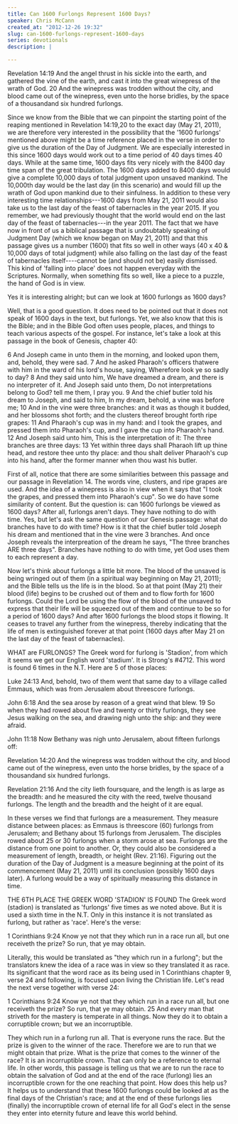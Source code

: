 ```yaml
---
title: Can 1600 Furlongs Represent 1600 Days?
speaker: Chris McCann
created_at: "2012-12-26 19:32"
slug: can-1600-furlongs-represent-1600-days
series: devotionals
description: |

---
```

Revelation 14:19 And the angel thrust in his sickle into the earth, and gathered the vine of the earth, and cast it into the great winepress of the wrath of God.
20 And the winepress was trodden without the city, and blood came out of the winepress, even unto the horse bridles, by the space of a thousandand six hundred furlongs.

Since we know from the Bible that we can pinpoint the starting point of the reaping mentioned in Revelation 14:19,20 to the exact day (May 21, 2011), we are therefore very interested in the possibility that the '1600 furlongs' mentioned above might be a time reference placed in the verse in order to give us the duration of the Day of Judgment. We are especially interested in this since 1600 days would work out to a time period of 40 days times 40 days. While at the same time, 1600 days fits very nicely with the 8400 day time span of the great tribulation. The 1600 days added to 8400 days would give a complete 10,000 days of total judgment upon unsaved mankind. The 10,000th day would be the last day (in this scenario) and would fill up the wrath of God upon mankind due to their sinfulness. In addition to these very interesting time relationships---1600 days from May 21, 2011 would also take us to the last day of the feast of tabernacles in the year 2015. If you remember, we had previously thought that the world would end on the last day of the feast of tabernacles---in the year 2011. The fact that we have now in front of us a biblical passage that is undoubtably speaking of Judgment Day (which we know began on May 21, 2011) and that this passage gives us a number (1600) that fits so well in other ways (40 x 40 & 10,000 days of total judgment) while also falling on the last day of the feast of tabernacles itself----cannot be (and should not be) easily dismissed. This kind of 'falling into place' does not happen everyday with the Scriptures.
Normally, when something fits so well, like a piece to a puzzle, the hand of God is in view. 

Yes it is interesting alright; but can we look at 1600 furlongs as 1600 days? 

Well, that is a good question. It does need to be pointed out that it does not speak of 1600 days in the text, but furlongs. Yet, we also know that this is the Bible; and in the Bible God often uses people, places, and things to teach various aspects of the gospel. For instance, let's take a look at this passage in the book of Genesis, chapter 40:

6 And Joseph came in unto them in the morning, and looked upon them, and, behold, they were sad.
7 And he asked Pharaoh's officers thatwere with him in the ward of his lord's house, saying, Wherefore look ye so sadly to day?
8 And they said unto him, We have dreamed a dream, and there is no interpreter of it. And Joseph said unto them, Do not interpretations belong to God? tell me them, I pray you.
9 And the chief butler told his dream to Joseph, and said to him, In my dream, behold, a vine was before me;
10 And in the vine were three branches: and it was as though it budded, and her blossoms shot forth; and the clusters thereof brought forth ripe grapes:
11 And Pharaoh's cup was in my hand: and I took the grapes, and pressed them into Pharaoh's cup, and I gave the cup into Pharaoh's hand.
12 And Joseph said unto him, This is the interpretation of it: The three branches are three days:
13 Yet within three days shall Pharaoh lift up thine head, and restore thee unto thy place: and thou shalt deliver Pharaoh's cup into his hand, after the former manner when thou wast his butler.

First of all, notice that there are some similarities between this passage and our passage in Revelation 14. The words vine, clusters, and ripe grapes are used. And the idea of a winepress is also in view when it says that "I took the grapes, and pressed them into Pharaoh's cup". So we do have some similarity of content. 
But the question is: can 1600 furlongs be viewed as 1600 days? After all, furlongs aren't days. They have nothing to do with time. Yes, but let's ask the same question of our Genesis passage: what do branches have to do with time? How is it that the chief butler told Joseph his dream and mentioned that in the vine were 3 branches. And once Joseph reveals the interpreation of the dream he says, "The three branches ARE three days". Branches have nothing to do with time, yet God uses them to each represent a day. 

Now let's think about furlongs a little bit more. The blood of the unsaved is being wringed out of them (in a spiritual way beginning on May 21, 2011); and the Bible tells us the life is in the blood. So at that point (May 21) their blood (life) begins to be crushed out of them and to flow forth for 1600 furlongs. Could the Lord be using the flow of the blood of the unsaved to express that their life will be squeezed out of them and continue to be so for a period of 1600 days? And after 1600 furlongs the blood stops it flowing. It ceases to travel any further from the winepress, thereby indicating that the life of men is extinguished forever at that point (1600 days after May 21 on the last day of the feast of tabernacles). 

WHAT are FURLONGS?
The Greek word for furlong is 'Stadion', from which it seems we get our English word 'stadium'. It is Strong's #4712. This word is found 6 times in the N.T. Here are 5 of those places:

Luke 24:13 And, behold, two of them went that same day to a village called Emmaus, which was from Jerusalem about threescore furlongs.

John 6:18 And the sea arose by reason of a great wind that blew. 19 So when they had rowed about five and twenty or thirty furlongs, they see Jesus walking on the sea, and drawing nigh unto the ship: and they were afraid.

John 11:18 Now Bethany was nigh unto Jerusalem, about fifteen furlongs off:

Revelation 14:20 And the winepress was trodden without the city, and blood came out of the winepress, even unto the horse bridles, by the space of a thousandand six hundred furlongs.

Revelation 21:16 And the city lieth foursquare, and the length is as large as the breadth: and he measured the city with the reed, twelve thousand furlongs. The length and the breadth and the height of it are equal.

In these verses we find that furlongs are a measurement. They measure distance between places: as Emmaus is threescore (60) furlongs from Jerusalem; and Bethany about 15 furlongs from Jerusalem. The disciples rowed about 25 or 30 furlongs when a storm arose at sea. Furlongs are the distance from one point to another. Or, they could also be considered a measurement of length, breadth, or height (Rev. 21:16). Figuring out the duration of the Day of Judgment is a measure beginning at the point of its commencement (May 21, 2011) until its conclusion (possibly 1600 days later). A furlong would be a way of spiritually measuring this distance in time. 

THE 6TH PLACE THE GREEK WORD 'STADION' IS FOUND
The Greek word (stadion) is translated as 'furlongs' five times as we noted above. But it is used a sixth time in the N.T. Only in this instance it is not translated as furlong, but rather as 'race'. Here's the verse:

1 Corinthians 9:24 Know ye not that they which run in a race run all, but one receiveth the prize? So run, that ye may obtain.

Literally, this would be translated as "they which run in a furlong"; but the translators knew the idea of a race was in view so they translated it as race. Its significant that the word race as its being used in 1 Corinthians chapter 9, verse 24 and following, is focused upon living the Christian life. Let's read the next verse together with verse 24:

1 Corinthians 9:24 Know ye not that they which run in a race run all, but one receiveth the prize? So run, that ye may obtain. 25 And every man that striveth for the mastery is temperate in all things. Now they do it to obtain a corruptible crown; but we an incorruptible.

They which run in a furlong run all. That is everyone runs the race. But the prize is given to the winner of the race. Therefore we are to run that we might obtain that prize. What is the prize that comes to the winner of the race? It is an incorruptible crown. That can only be a reference to eternal life. In other words, this passage is telling us that we are to run the race to obtain the salvation of God and at the end of the race (furlong) lies an incorruptible crown for the one reaching that point. 
How does this help us? It helps us to understand that these 1600 furlongs could be looked at as the final days of the Christian's race; and at the end of these furlongs lies (finally) the incorruptible crown of eternal life for all God's elect in the sense they enter into eternity future and leave this world behind.
